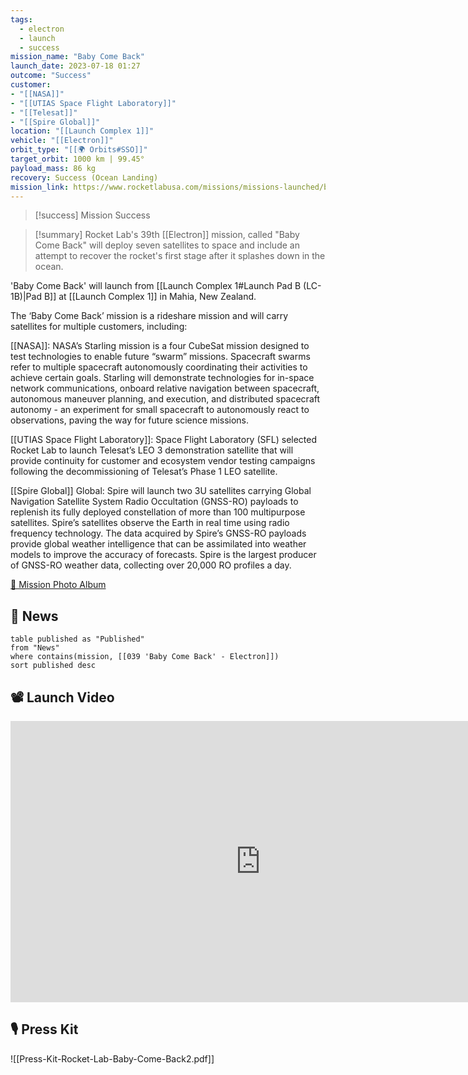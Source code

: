 ```yaml
---
tags:
  - electron
  - launch
  - success
mission_name: "Baby Come Back"
launch_date: 2023-07-18 01:27
outcome: "Success"
customer: 
- "[[NASA]]"
- "[[UTIAS Space Flight Laboratory]]"
- "[[Telesat]]"
- "[[Spire Global]]"
location: "[[Launch Complex 1]]"
vehicle: "[[Electron]]"
orbit_type: "[[🌍 Orbits#SSO]]"
target_orbit: 1000 km | 99.45°
payload_mass: 86 kg
recovery: Success (Ocean Landing)
mission_link: https://www.rocketlabusa.com/missions/missions-launched/baby-come-back/
---
```

>[!success] Mission Success

>[!summary]
Rocket Lab's 39th [[Electron]] mission, called "Baby Come Back" will deploy seven satellites to space and include an attempt to recover the rocket's first stage after it splashes down in the ocean.
>
'Baby Come Back' will launch from [[Launch Complex 1#Launch Pad B (LC-1B)|Pad B]] at [[Launch Complex 1]] in Mahia, New Zealand.
>
The ‘Baby Come Back’ mission is a rideshare mission and will carry satellites for multiple customers, including: 
>
[[NASA]]:  NASA’s Starling mission is a four CubeSat mission designed to test technologies to enable future “swarm” missions. Spacecraft swarms refer to multiple spacecraft autonomously coordinating their activities to achieve certain goals. Starling will demonstrate technologies for in-space network communications, onboard relative navigation between spacecraft, autonomous maneuver planning, and execution, and distributed spacecraft autonomy - an experiment for small spacecraft to autonomously react to observations, paving the way for future science missions.
>
[[UTIAS Space Flight Laboratory]]:  Space Flight Laboratory (SFL) selected Rocket Lab to launch Telesat’s LEO 3 demonstration satellite that will provide continuity for customer and ecosystem vendor testing campaigns following the decommissioning of Telesat’s Phase 1 LEO satellite.
>
[[Spire Global]] Global:  Spire will launch two 3U satellites carrying Global Navigation Satellite System Radio Occultation (GNSS-RO) payloads to replenish its fully deployed constellation of more than 100 multipurpose satellites. Spire’s satellites observe the Earth in real time using radio frequency technology. The data acquired by Spire’s GNSS-RO payloads provide global weather intelligence that can be assimilated into weather models to improve the accuracy of forecasts. Spire is the largest producer of GNSS-RO weather data, collecting over 20,000 RO profiles a day.

[📸 Mission Photo Album](https://www.flickr.com/photos/rocketlab/albums/72177720309411224/)

## 📰 News
```dataview
table published as "Published"
from "News"
where contains(mission, [[039 'Baby Come Back' - Electron]])
sort published desc
```

## 📽️ Launch Video

<iframe width="800" height="450" src="https://www.youtube.com/embed/AA6WI05yKHM" title="Rocket Lab&#39;s Electron - Baby Come Back Mission" frameborder="0" allow="accelerometer; autoplay; clipboard-write; encrypted-media; gyroscope; picture-in-picture; web-share" referrerpolicy="strict-origin-when-cross-origin" allowfullscreen></iframe>     

## 🎙️ Press Kit

![[Press-Kit-Rocket-Lab-Baby-Come-Back2.pdf]]